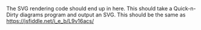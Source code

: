The SVG rendering code should end up in here.
This should take a Quick-n-Dirty diagrams program and output an SVG.
This should be the same as https://jsfiddle.net/i_e_b/L9v16acs/